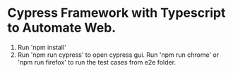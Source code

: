 # Cypress Framework with Typescript to Automate Web.

1. Run 'npm install'
2. Run 'npm run cypress' to open cypress gui. Run 'npm run chrome' or 'npm run firefox' to run the test cases from e2e folder.
